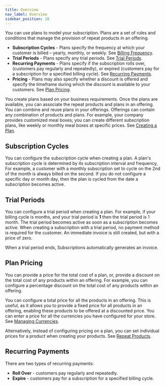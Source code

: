 ```yaml
---
title: Overview
nav_label: Overview
sidebar_position: 10
---
```


You can use plans to model your subscription. Plans are a set of rules and conditions that manage the provision of repeat products in an offering. 

- **Subscription Cycles** - Plans specify the frequency at which your customer is billed – yearly, monthly, or weekly. See [Billing Frequency](#billing-cycles).
- **Trial Periods** - Plans specify any trial periods. See [Trial Periods](#trial-periods).
- **Recurring Payments** - Plans specify if the subscription rolls over, (customers pay regularly and repeatedly), or expired (customers pay for a subscription for a specified billing cycle). See [Recurring Payments](#recurring-payments).
- **Pricing** - Plans may also specify whether a discount is offered and specify the timeframe during which the discount is available to your customers. See [Plan Pricing](#plan-pricing).
      
You create plans based on your business requirements. Once the plans are available, you can associate the repeat products and plans in an offering. You can combine and reuse plans in your offerings. Offerings can contain any combination of products and plans. For example, your company provides customized meal boxes; you can create different subscription plans, like weekly or monthly meal boxes at specific prices. See [Creating a Plan](#creating-a-plan).

## Subscription Cycles

You can configure the subscription cycle when creating a plan. A plan's subscription cycle is determined by its subscription interval and frequency, For example, a customer with a monthly subscription set to cycle on the 2nd of the month is always billed on the second. If you do not configure a specific day or month day, then the plan is cycled from the date a subscription becomes active.

## Trial Periods
      
You can configure a trial period when creating a plan. For example, if your billing cycle is months, and your trial period is **1** then the trial period is 1 month. The trial period becomes active as soon as a subscription becomes active. When creating a subscription with a trial period, no payment method is required for the customer. An immediate invoice is still created, but with a price of zero.
      
When a trial period ends, Subscriptions automatically generates an invoice.

## Plan Pricing

You can provide a price for the total cost of a plan, or, provide a discount on the total cost of any products within an offering. For example, you can configure a percentage discount on the total cost of any products within an offering.

You can configure a total price for all the products in an offering. This is useful, as it allows you to provide a fixed price for all products in an offering, enabling these products to be offered at a discounted price. You can enter a price for all the currencies you have configured for your store. See [Managing Currencies](/docs/pxm/currencies/manage-currencies).

Alternatively, instead of configuring pricing on a plan, you can set individual prices for a product when creating your products. See [Repeat Products](/docs/subscriptions/managing-products-cm).

## Recurring Payments

There are two types of recurring payments:

- **Roll Over** - customers pay regularly and repeatedly.
- **Expire** - customers pay for a subscription for a specified billing cycle.
